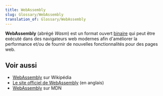 ```yaml
---
title: WebAssembly
slug: Glossary/WebAssembly
translation_of: Glossary/WebAssembly
---
```


**WebAssembly** (abrégé *Wasm*) est un format ouvert [binaire](/fr/docs/Glossary/Binary) qui peut être exécuté dans des navigateurs web modernes afin d'améliorer la performance et/ou de fournir de nouvelles fonctionnalités pour des pages web.

## Voir aussi

- [WebAssembly](https://fr.wikipedia.org/wiki/WebAssembly) sur Wikipédia
- [Le site officiel de WebAssembly](https://webassembly.org/) (en anglais)
- [WebAssembly](/fr/docs/WebAssembly) sur MDN
